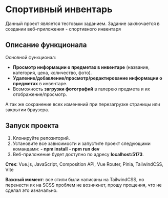 # Спортивный инвентарь

Данный проект является тестовым заданием. Задание заключается в создании веб-приложения - спортивного инвентаря

## Описание функционала

Основной функционал:
- **Просмотр информации о предметах в инвентаре** (название, категория, цена, количество, фото).
- **Удаление/добавление/просмотр/редактирование информации о предметах** в инвентаре.
- Возможность **загрузки фотографий** в галерею предмета и их отображение/просмотр.

А так же сохранение всех изменений при перезагрузке страницы или закрытии браузера.

## Запуск проекта

1. Клонируйте репозиторий.
2. Установите все зависимости и запустите проект следующими командами:
   **- npm install** 
   **- npm run dev**
3. Веб-приложение будет доступно по адресу **localhost:5173**.

**Стек**: Vue.js, JavaScript, Composition API, Vue Router, Pinia, TailwindCSS, Vite

**Важный момент**: все стили были написаны на TailwindCSS, но перенести их на SCSS проблем не возникнет, прошу прощения, что не сделал это изначально.
